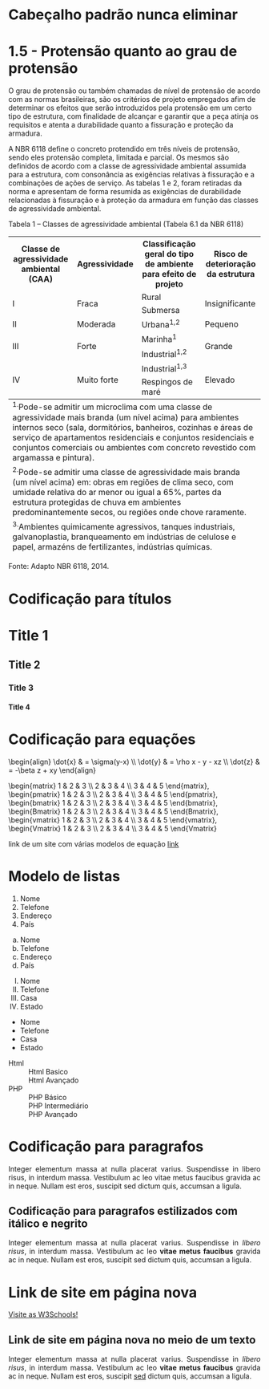 <h1>Cabeçalho padrão nunca eliminar</h1>
<script src="https://polyfill.io/v3/polyfill.min.js?features=es6"></script>
<script id="MathJax-script" async src="https://cdn.jsdelivr.net/npm/mathjax@3/es5/tex-mml-chtml.js"></script>  

<h1>1.5 - Protensão quanto ao grau de protensão</h1>


O grau de protensão ou também chamadas de nível de protensão de acordo com as normas brasileiras, são os critérios de projeto empregados afim de determinar os efeitos que serão introduzidos pela protensão em um certo tipo de estrutura, com finalidade de alcançar e garantir que a peça atinja os requisitos e atenta a durabilidade quanto a fissuração e proteção da armadura.


A NBR 6118 define o concreto protendido em três níveis de protensão, sendo eles protensão completa, limitada e parcial. Os mesmos são definidos de acordo com a classe de agressividade ambiental assumida para a estrutura, com consonância as exigências relativas à fissuração e a combinações de ações de serviço. As tabelas 1 e 2, foram retiradas da norma e apresentam de forma resumida as exigências de durabilidade relacionadas à fissuração e à proteção da armadura em função das classes de agressividade ambiental.  
	
	
	
Tabela 1 – Classes de agressividade ambiental (Tabela 6.1 da NBR 6118)

<table>  
  	<tr>  
   	 <th>Classe de agressividade ambiental (CAA)</th>  
	 <th>Agressividade</th>  
    	 <th>Classificação geral do tipo de ambiente para efeito de projeto</th>  
    	 <th>Risco de deterioração da estrutura</th>  
  	</tr>  
  	<tr>  
    	 <td rowspan="2">I</td>  
    	 <td rowspan="2">Fraca</td>  
    	 <td>Rural</td>   
    	 <td rowspan="2">Insignificante</td>  
  	</tr>  
	<tr>  
    	 <td>Submersa</td> 
  	</tr> 
	<tr>  
    	 <td>II</td>  
    	 <td>Moderada</td>  
    	 <td>Urbana<sup>1,2</sup></td>  
    	 <td>Pequeno</td>  
  	</tr>  
	<tr>  
    	 <td rowspan="2">III</td>  
    	 <td rowspan="2">Forte</td>  
    	 <td>Marinha<sup>1</sup></td>   
    	 <td rowspan="2">Grande</td>  
  	</tr>  
	<tr>  
    	 <td>Industrial<sup>1,2</sup></td> 
  	</tr> 
	<tr>  
    	 <td rowspan="2">IV</td>  
    	 <td rowspan="2">Muito forte</td>  
    	 <td>Industrial<sup>1,3</sup></td>   
    	 <td rowspan="2">Elevado</td>  
  	</tr>  
	<tr>  
    	 <td>Respingos de maré</td> 
  	</tr>
	<tfoot>
	<tr>  
    	 <td colspan="4"><sup>1.</sup>Pode-se admitir um microclima com uma classe de agressividade mais branda (um nível acima) para ambientes internos seco (sala, dormitórios, banheiros, cozinhas e áreas de serviço de apartamentos residenciais e conjuntos residenciais e conjuntos comerciais ou ambientes com concreto revestido com argamassa e pintura). </td>
	</tr>
    	 <td colspan="4"><sup>2.</sup>Pode-se admitir uma classe de agressividade mais branda (um nível acima) em: obras em regiões de clima seco, com umidade relativa do ar menor ou igual a 65%, partes da estrutura protegidas de chuva em ambientes predominantemente secos, ou regiões onde chove raramente.</td> 
	</tr>
    	 <td colspan="4"><sup>3.</sup>Ambientes quimicamente agressivos, tanques industriais, galvanoplastia, branqueamento em indústrias de celulose e papel, armazéns de fertilizantes, indústrias químicas.</td> 
  	</tr>
	</tfoot>
</table>
Fonte: Adapto NBR 6118, 2014.

			
			
			
			
	
			




<h1>Codificação para títulos</h1>

<h1>Title 1</h1>
<h2>Title 2</h2>
<h3>Title 3</h3>
<h4>Title 4</h4>

<h1>Codificação para equações</h1>

<p>
\begin{align}
\dot{x} &amp; = \sigma(y-x) \\
\dot{y} &amp; = \rho x - y - xz \\
\dot{z} &amp; = -\beta z + xy
 \end{align}
</p>

<p>
\begin{matrix}
 1 & 2 & 3 \\
 2 & 3 & 4 \\
 3 & 4 & 5  
\end{matrix},
\begin{pmatrix}
 1 & 2 & 3 \\
 2 & 3 & 4 \\
 3 & 4 & 5  
\end{pmatrix}, 
\begin{bmatrix}
 1 & 2 & 3 \\
 2 & 3 & 4 \\
 3 & 4 & 5  
\end{bmatrix}, 
\begin{Bmatrix}
 1 & 2 & 3 \\
 2 & 3 & 4 \\
 3 & 4 & 5  
\end{Bmatrix}, 
\begin{vmatrix}
 1 & 2 & 3 \\
 2 & 3 & 4 \\
 3 & 4 & 5  
\end{vmatrix},
\begin{Vmatrix}
 1 & 2 & 3 \\
 2 & 3 & 4 \\
 3 & 4 & 5  
\end{Vmatrix}
</p>

<p>link de um site com várias modelos de equação <a href="https://app.mettzer.com/latex"target="_blank">link</a></p>
 
 

<h1>Modelo de listas</h1>

<ol>
<li>Nome</li>
<li>Telefone</li>
<li>Endereço</li>
<li>País</li>
</ol>

<ol type="a">
<li>Nome</li>
<li>Telefone</li>
<li>Endereço</li>
<li>País</li>
</ol>

<ol type="I">
<li>Nome</li>
<li>Telefone</li>
<li>Casa</li>
<li>Estado</li>
</ol>

<ul>
<li>Nome</li>
<li>Telefone</li>
<li>Casa</li>
<li>Estado</li>
</ul>

<dl>
<dt>Html</dt>
<dd> Html Basico</dd>
<dd> Html Avançado</dd>
<dt> PHP</dt>
<dd> PHP Básico</dd>
<dd> PHP Intermediário</dd>
<dd> PHP Avançado</dd>
</dl>

<h1>Codificação para paragrafos</h1>

<p align="justify">
  Integer elementum massa at nulla placerat varius.
  Suspendisse in libero risus, in interdum massa.
  Vestibulum ac leo vitae metus faucibus gravida ac in neque.
  Nullam est eros, suscipit sed dictum quis, accumsan a ligula.
</p>

<h2>Codificação para paragrafos estilizados com itálico e negrito</h2>

<p align="justify">
  Integer elementum massa at nulla placerat varius.
  Suspendisse in <i>libero risus</i>, in interdum massa.
  Vestibulum ac leo <b>vitae metus faucibus</b> gravida ac in neque.
  Nullam est eros, suscipit sed dictum quis, accumsan a ligula.
</p>

<h1>Link de site em página nova</h1>


<p align="justify"><a href="http://www.w3schools.com/"target="_blank">Visite as W3Schools!</a></p>

<h2>Link de site em página nova no meio de um texto</h2>

<p align="justify">
  Integer elementum massa at nulla placerat varius.
  Suspendisse in <i>libero risus</i>, in interdum massa.
  Vestibulum ac leo <b>vitae metus faucibus</b> gravida ac in neque.
  Nullam est eros, suscipit <a href="http://www.w3schools.com/"target="_blank">sed</a> dictum quis, accumsan a ligula.
</p>
